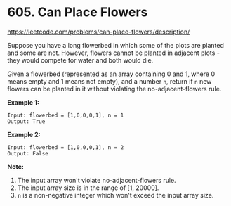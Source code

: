 # 605. Can Place Flowers

https://leetcode.com/problems/can-place-flowers/description/

Suppose you have a long flowerbed in which some of the plots are planted and some are not. However, flowers cannot be planted in adjacent plots - they would compete for water and both would die.

Given a flowerbed (represented as an array containing 0 and 1, where 0 means empty and 1 means not empty), and a number `n`, return if `n` new flowers can be planted in it without violating the no-adjacent-flowers rule.

**Example 1:**

```
Input: flowerbed = [1,0,0,0,1], n = 1
Output: True
```

**Example 2:**

```
Input: flowerbed = [1,0,0,0,1], n = 2
Output: False
```

**Note:**

1.  The input array won't violate no-adjacent-flowers rule.
2.  The input array size is in the range of [1, 20000].
3.  `n` is a non-negative integer which won't exceed the input array size.

